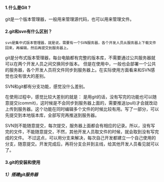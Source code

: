 
#### 1.什么是Git ?
git是一个版本管理器，一般用来管理源代码，也可以用来管理文件。


#### 2.git和svn有什么区别？
    svn是集中式版本管理器，就是说，需要有一个SVN服务器，各个开发人员从服务器上下载文件回来，再编辑，然后再提交到服务器上。

git是分布式版本管理器，每台电脑都有完整的版本库，不需要通过公共服务器就可以在两个开发人员之间交换同步版本。  但是在使用中，一般也会部署一个公共的服务器，各个开发人员将文件同步到服务器上。在实际使用方面看来和SVN感觉也没有很大的差别。

SVN和git都有分支功能，感觉没什么差别。

在使用过程中，感觉比较大差别的就是：
是用git的话，没有写完的功能也可以随意提交(commit)，这时候是不会同步到服务器上面的，需要推送(pull)才会就改动上传到服务器。这个功能在同时编辑多个文件的时候比较有用。写了一部分，可以先提交到本地版本库，全部写完再推送到服务器。

SVN则不能随意提交，每次提交，服务器上面都会有相应的记录。所以，没有写完的文件，不能随意提交，不然，其他开发人员取文件的时候，就会取到没有写完成的文件。
不过这点，可以用分支来解决，每次自己开发都建立一个自己使用的分支，随意提交。开发完成后，再将分支合并到主线，给其他开发人员看见就可以了。 




#### 3.git的安装和使用

##### 1）搭建git服务器

